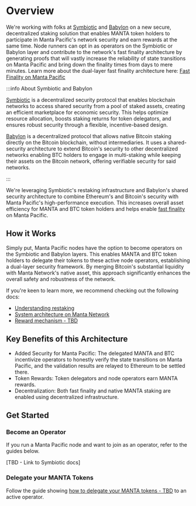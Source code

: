 # Overview

We're working with folks at [Symbiotic](https://symbiotic.fi/) and [Babylon](https://babylonlabs.io/) on a new secure, decentralized staking solution that enables MANTA token holders to participate in Manta Pacific's network security and earn rewards at the same time. Node runners can opt in as operators on the Symbiotic or Babylon layer and contribute to the network's fast finality architecture by generating proofs that will vastly increase the reliability of state transitions on Manta Pacific and bring down the finality times from days to mere minutes. Learn more about the dual-layer fast finality architecture here: [Fast Finality on Manta Pacific](../concepts/fast-finality)

:::info About Symbiotic and Babylon

[Symbiotic](https://symbiotic.fi/) is a decentralized security protocol that enables blockchain networks to access shared security from a pool of staked assets, creating an efficient marketplace for economic security. This helps optimize resource allocation, boosts staking returns for token delegators, and ensures robust security through a flexible, incentive-based design.

[Babylon](https://babylonlabs.io/) is a decentralized protocol that allows native Bitcoin staking directly on the Bitcoin blockchain, without intermediaries. It uses a shared-security architecture to extend Bitcoin's security to other decentralized networks enabling BTC holders to engage in multi-staking while keeping their assets on the Bitcoin network, offering verifiable security for said networks.

:::

We're leveraging Symbiotic's restaking infrastructure and Babylon's shared security architecture to combine Ethereum's and Bitcoin's security with Manta Pacific's high-performance execution. This increases overall asset efficiency for MANTA and BTC token holders and helps enable [fast finality](../concepts/fast-finality) on Manta Pacific.

## How it Works

Simply put, Manta Pacific nodes have the option to become operators on the Symbiotic and Babylon layers. This enables MANTA and BTC token holders to delegate their tokens to these active node operators, establishing a dual-layer security framework. By merging Bitcoin's substantial liquidity with Manta Network's native asset, this approach significantly enhances the overall safety and robustness of the network.

If you're keen to learn more, we recommend checking out the following docs:

- [Understanding restaking](https://docs.symbiotic.fi/intro/stake)
- [System architecture on Manta Network](../concepts/fast-finality#our-two-layer-solution)
- [Reward mechanism - TBD](https://docs.symbiotic.fi)

## Key Benefits of this Architecture

- Added Security for Manta Pacific: The delegated MANTA and BTC incentivize operators to honestly verify the state transitions on Manta Pacific, and the validation results are relayed to Ethereum to be settled there.
- Token Rewards: Token delegators and node operators earn MANTA rewards.
- Decentralization: Both fast finality and native MANTA staking are enabled using decentralized infrastructure.

## Get Started

### Become an Operator

If you run a Manta Pacific node and want to join as an operator, refer to the guides below.

[TBD - Link to Symbiotic docs]

### Delegate your MANTA Tokens

Follow the guide showing [how to delegate your MANTA tokens - TBD](#placeholder) to an active operator.
